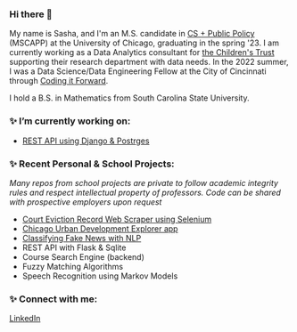 ### Hi there 👋

My name is Sasha, and I'm an M.S. candidate in [CS + Public Policy](https://capp.uchicago.edu/) (MSCAPP) at the University of Chicago, graduating in the spring '23. I am currently working as a Data Analytics consultant for [the Children's Trust](https://www.thechildrenstrust.org/) supporting their research department with data needs. In the 2022 summer, I was a Data Science/Data Engineering Fellow at the City of Cincinnati through [Coding it Forward](https://www.codingitforward.com/). 

I hold a B.S. in Mathematics from South Carolina State University. 

### ✨ I’m currently working on:
- [REST API using Django & Postrges](https://github.com/sashafilippova/eviction_scraper)

### ✨ Recent Personal & School Projects:
*Many repos from school projects are private to follow academic integrity rules and respect intellectual property of professors. Code can be shared with prospective employers upon request*
- [Court Eviction Record Web Scraper using Selenium](https://github.com/sashafilippova/eviction_filings_scraper)
- [Chicago Urban Development Explorer app](https://github.com/sashafilippova/urban_development_explorer/tree/main)
- [Classifying Fake News with NLP](https://github.com/sashafilippova/classifying_fake_news_nlp)
- REST API with Flask & Sqlite
- Course Search Engine (backend)
- Fuzzy Matching Algorithms 
- Speech Recognition using Markov Models

### ✨ Connect with me: 
[LinkedIn](https://www.linkedin.com/in/sasha-filippova-56537914a/)
<!--
**sashafilippova/sashafilippova** is a ✨ _special_ ✨ repository because its `README.md` (this file) appears on your GitHub profile.
